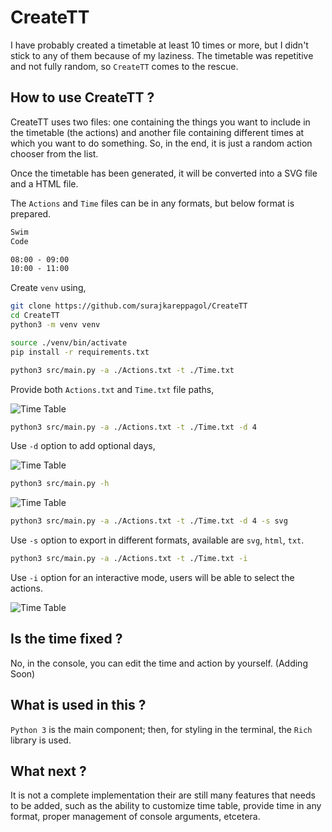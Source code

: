 # CreateTT

I have probably created a timetable at least 10 times or more, but I didn't stick to any of them because of my laziness. The timetable was repetitive and not fully random, so `CreateTT` comes to the rescue.

## How to use CreateTT ?

CreateTT uses two files: one containing the things you want to include in the timetable (the actions) and another file containing different times at which you want to do something. So, in the end, it is just a random action chooser from the list.

Once the timetable has been generated, it will be converted into a SVG file and a HTML file.

The `Actions` and `Time` files can be in any formats, but below format is prepared.

```txt
Swim
Code
```

```txt
08:00 - 09:00
10:00 - 11:00
```

Create `venv` using,

```bash
git clone https://github.com/surajkareppagol/CreateTT
cd CreateTT
python3 -m venv venv
```

```bash
source ./venv/bin/activate
pip install -r requirements.txt
```

```bash
python3 src/main.py -a ./Actions.txt -t ./Time.txt
```

Provide both `Actions.txt` and `Time.txt` file paths,

![Time Table](https://raw.githubusercontent.com/surajkareppagol/assets-for-projects/main/CreateTT/CreateTT%20Path.png)

```bash
python3 src/main.py -a ./Actions.txt -t ./Time.txt -d 4
```

Use `-d` option to add optional days,

![Time Table](https://raw.githubusercontent.com/surajkareppagol/assets-for-projects/main/CreateTT/CreateTT%20D.png)

```bash
python3 src/main.py -h
```

![Time Table](https://raw.githubusercontent.com/surajkareppagol/assets-for-projects/main/CreateTT/CreateTT%20Help.png)

```bash
python3 src/main.py -a ./Actions.txt -t ./Time.txt -d 4 -s svg
```

Use `-s` option to export in different formats, available are `svg`, `html`, `txt`.

```bash
python3 src/main.py -a ./Actions.txt -t ./Time.txt -i
```

Use `-i` option for an interactive mode, users will be able to select the actions.

![Time Table](https://raw.githubusercontent.com/surajkareppagol/assets-for-projects/main/CreateTT/CreateTT%20I.png)

## Is the time fixed ?

No, in the console, you can edit the time and action by yourself. (Adding Soon)

## What is used in this ?

`Python 3` is the main component; then, for styling in the terminal, the `Rich` library is used.

## What next ?

It is not a complete implementation their are still many features that needs to be added, such as the ability to customize time table, provide time in any format, proper management of console arguments, etcetera.
